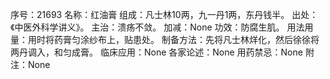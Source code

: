 序号：21693
名称：红油膏
组成：凡士林10两，九一丹1两，东丹钱半。
出处：《中医外科学讲义》。
主治：溃疡不敛。
加减：None
功效：防腐生肌。
用法用量：用时将药膏匀涂纱布上，贴患处。
制备方法：先将凡士林烊化，然后徐徐将两丹调入，和匀成膏。
临床应用：None
各家论述：None
用药禁忌：None
附注：None

